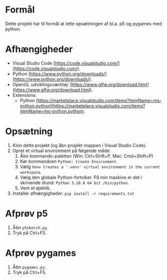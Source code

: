 # Formål

Dette projekt har til formål at lette opsætningen af bl.a. p5 og pygames med python.

# Afhængigheder

- Visual Studio Code [https://code.visualstudio.com/](https://code.visualstudio.com/).
- Python [https://www.python.org/downloads/](https://www.python.org/downloads/).    
- OpenGL udviklingsværktøj: [https://www.glfw.org/download.html](https://www.glfw.org/download.html).
- Extensions:
    - Python [https://marketplace.visualstudio.com/items?itemName=ms-python.python](https://marketplace.visualstudio.com/items?itemName=ms-python.python).

# Opsætning

1. Klon dette projekt (og åbn projekt-mappen i Visual Studio Code).
2. Opret et virtual environment på følgende måde:
    1. Åbn kommando-paletten (Win: Ctrl+Shift+P, Mac: Cmd+Shift+P)
    2. Kør kommandoen `Python: Create Environment`.
    3. Vælg `Venv Creates a '.venv' virtual environment in the current workspace`.
    4. Vælg den globale Python-fortolker. På min maskine er det i skrivende stund: `Python 3.10.8 64 bit /bin/python`.
    5. Vent et øjeblik.
3. Installér afhængigheder: `pip install -r requirements.txt`

# Afprøv p5

1. Åbn `p5sketch.py`.
2. Tryk på Ctrl+F5.

# Afprøv pygames

1. Åbn `pygames.py`.
2. Tryk på Ctrl+F5.
